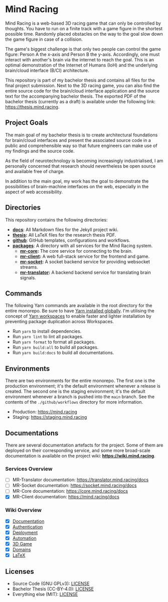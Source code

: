 # Mind Racing

Mind Racing is a web-based 3D racing game that can only be controlled by thoughts. You have to run on a finite track with a game figure in the shortest possible time. Randomly placed obstacles on the way to the goal slow down the game figure in case of a collision.

The game's biggest challenge is that only two people can control the game figure: Person A the x-axis and Person B the y-axis. Accordingly, one must interact with another's brain via the internet to reach the goal. This is an optimal demonstration of the Internet of Humans (IoH) and the underlying brain/cloud interface (B/CI) architecture.

This repository is part of my bachelor thesis and contains all files for the final project submission. Next to the 3D racing game, you can also find the entire source code for the brain/cloud interface application and the source text for the accompanying bachelor thesis. The exported PDF of the bachelor thesis (currently as a draft) is available under the following link: <https://thesis.mind.racing>.

## Project Goals

The main goal of my bachelor thesis is to create architectural foundations for brain/cloud interfaces and present the associated source code in a public and comprehensible way so that future engineers can make use of my findings and the source code.

As the field of neurotechnology is becoming increasingly industrialised, I am personally concerned that research should nevertheless be open source and available free of charge.

In addition to the main goal, my work has the goal to demonstrate the possibilities of brain-machine interfaces on the web, especially in the aspect of web accessibility.

## Directories

This repository contains the following directories:

- **[docs](/docs)**: All Markdown files for the Jekyll project wiki.
- **[thesis](/thesis):** All LaTeX files for the research thesis PDF.
- **[github](/.github)**: GitHub templates, configurations and workflows.
- **[packages](/packages)**: A directory with all services for the Mind Racing system.
  - **[mr-core](/packages/mr-core):** The core service for connecting to the brain.
  - **[mr-client](/packages/mr-client):** A web full-stack service for the frontend and game.
  - **[mr-socket](/packages/mr-socket):** A socket backend service for providing websocket streams.
  - **[mr-translator](/packages/mr-translator):** A backend backend service for translating brain signals.

## Commands

The following Yarn commands are available in the root directory for the entire monorepo. Be sure to have [Yarn installed globally](https://yarnpkg.com/getting-started/install). I'm utilising the concept of [Yarn workspaces](https://yarnpkg.com/features/workspaces) to enable faster and lighter installation by preventing package duplication across Workspaces.

- Run `yarn` to install dependencies.
- Run `yarn lint` to lint all packages.
- Run `yarn format` to format all packages.
- Run `yarn build:all` to build all packages.
- Run `yarn build:docs` to build all documentations.

## Environments

There are two environments for the entire monorepo. The first one is the production environment; it's the default environment whenever a release is created. The second one is the staging environment; it's the default environment whenever a branch is pushed into the `main` branch. See the contents of the `./github/workflows` directory for more information.

- Production: <https://mind.racing>
- Staging: <https://staging.mind.racing>

## Documentations

There are several documentation artefacts for the project. Some of them are deployed on their corresponding service, and some more broad-scale documentation is available on the project wiki: **<https://wiki.mind.racing>**.

### Services Overview

- [ ] MR-Translator documentation: <https://translator.mind.racing/docs>
- [ ] MR-Socket documentation: <https://socket.mind.racing/docs>
- [ ] MR-Core documentation: <https://core.mind.racing/docs>
- [x] MR-Client documentation: <https://mind.racing/docs>

### Wiki Overview

- [x] [Documentation](https://wiki.mind.racing/documentation)
- [x] [Authentication](https://wiki.mind.racing/authentication)
- [x] [Deployment](https://wiki.mind.racing/deployment)
- [x] [Automation](https://wiki.mind.racing/automation)
- [x] [3D Game](https://wiki.mind.racing/game)
- [x] [Domains](https://wiki.mind.racing/domains)
- [x] [LaTeX](https://wiki.mind.racing/latex)

## Licenses

- Source Code (GNU GPLv3): [LICENSE](/packages/LICENSE)
- Bachelor Thesis (CC-BY-4.0): [LICENSE](/thesis/LICENSE)
- Everything else (MIT): [LICENSE](LICENSE)
